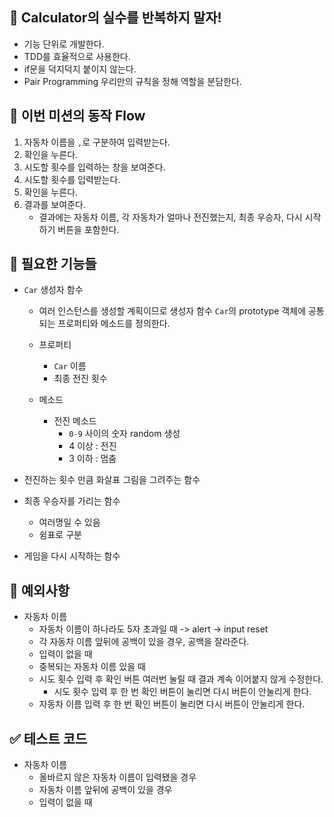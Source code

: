 ## 🐣 Calculator의 실수를 반복하지 말자!

- 기능 단위로 개발한다.
- TDD를 효율적으로 사용한다.
- if문을 덕지덕지 붙이지 않는다.
- Pair Programming 우리만의 규칙을 정해 역할을 분담한다.

## 👊 이번 미션의 동작 Flow

1. 자동차 이름을 `,`로 구분하여 입력받는다.
2. 확인을 누른다.
3. 시도할 횟수를 입력하는 창을 보여준다.
4. 시도할 횟수를 입력받는다.
5. 확인을 누른다.
6. 결과를 보여준다.
   - 결과에는 자동차 이름, 각 자동차가 얼마나 전진했는지, 최종 우승자, 다시 시작하기 버튼을 포함한다.

## 🌼 필요한 기능들

- `Car` 생성자 함수

  - 여러 인스턴스를 생성할 계획이므로 생성자 함수 `Car`의 prototype 객체에 공통되는 프로퍼티와 메소드를 정의한다.

  - 프로퍼티

    - `Car` 이름
    - 최종 전진 횟수

  - 메소드
    - 전진 메소드
      - `0-9` 사이의 숫자 random 생성
      - 4 이상 : 전진
      - 3 이하 : 멈춤

- 전진하는 횟수 만큼 화살표 그림을 그려주는 함수

- 최종 우승자를 가리는 함수

  - 여러명일 수 있음
  - 쉼표로 구분

- 게임을 다시 시작하는 함수

## 🐞 예외사항

- 자동차 이름
  - 자동차 이름이 하나라도 5자 초과일 때 -> alert -> input reset
  - 각 자동차 이름 앞뒤에 공백이 있을 경우, 공백을 잘라준다.
  - 입력이 없을 때
  - 중복되는 자동차 이름 있을 때
  - 시도 횟수 입력 후 확인 버튼 여러번 눌릴 때 결과 계속 이어붙지 않게 수정한다.
    - 시도 횟수 입력 후 한 번 확인 버튼이 눌리면 다시 버튼이 안눌리게 한다.
  - 자동차 이름 입력 후 한 번 확인 버튼이 눌리면 다시 버튼이 안눌리게 한다.

## ✅ 테스트 코드

- 자동차 이름
  - 올바르지 않은 자동차 이름이 입력됐을 경우
  - 자동차 이름 앞뒤에 공백이 있을 경우
  - 입력이 없을 때
